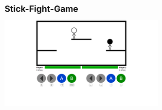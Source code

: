 # Stick-Fight-Game
![stick fight game](https://github.com/mramadhanurh/Stick-Fight-Game/blob/f625bf9d78807c340f1e774707da76db095a841f/img.png)
